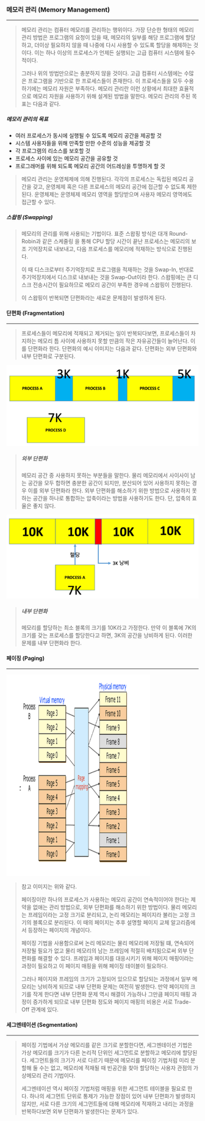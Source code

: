 ### 메모리 관리 (Memory Management)

------

> 메모리 관리는 컴퓨터 메모리를 관리하는 행위이다. 가장 단순한 형태의 메모리 관리 방법은 프로그램의 요청이 있을 때, 메모리의 일부를 해당 프로그램에 할당하고, 더이상 필요하지 않을 때 나중에 다시 사용할 수 있도록 할당을 해제하는 것이다. 이는 하나 이상의 프로세스가 언제든 실행되는 고급 컴퓨터 시스템에 필수적이다.
>
> 그러나 위의 방법만으로는 충분하지 않을 것이다. 고급 컴퓨터 시스템에는 수많은 프로그램을 기반으로 한 프로세스들이 존재한다. 이 프로세스들을 모두 수용하기에는 메모리 자원은 부족하다. 메모리 관리란 이런 상황에서 최대한 효율적으로 메모리 자원을 사용하기 위해 설계된 방법을 말한다. 메모리 관리의 주된 목표는 다음과 같다.



##### 메모리 관리의 목표

* 여러 프로세스가 동시에 실행될 수 있도록 메모리 공간을 제공할 것
* 시스템 사용자들을 위해 만족할 만한 수준의 성능을 제공할 것
* 각 프로그램의 리소스를 보호할 것
* 프로세스 사이에 있는 메모리 공간을 공유할 것
* 프로그래머를 위해 되도록 메모리 공간의 어드레싱을 투명하게 할 것

> 메모리 관리는 운영체제에 의해 진행된다. 각각의 프로세스는 독립된 메모리 공간을 갖고, 운영체제 혹은 다른 프로세스의 메모리 공간에 접근할 수 없도록 제한된다. 운영체제는 운영체제 메모리 영역을 할당받으며 사용자 메모리 영역에도 접근할 수 있다.



##### 스왑핑 (Swapping)

> 메모리의 관리를 위해 사용되는 기법이다. 표준 스왑핑 방식은 대개 Round-Robin과 같은 스케줄링 을 통해 CPU 할당 시간이 끝난 프로세스는 메모리의 보조 기억장치로 내보내고, 다음 프로세스를 메모리에 적재하는 방식으로 진행된다.
>
> 이 때 디스크로부터 주기억장치로 프로그램을 적재하는 것을 Swap-In, 반대로 주기억장치에서 디스크로 내보내는 것을 Swap-Out이라 한다. 스왑핑에는 큰 디스크 전송시간이 필요하므로 메모리 공간이 부족한 경우에 스왑핑이 진행된다.
>
> 이 스왑핑이 반복되면 단편화라는 새로운 문제점이 발생하게 된다.





#### 단편화 (Fragmentation)

------

> 프로세스들이 메모리에 적재되고 제거되는 일이 반복되다보면, 프로세스들이 차지하는 메모리 틈 사이에 사용하지 못할 만큼의 작은 자유공간들이 늘어난다. 이를 단편화라 한다. 단편화의 예시 이미지는 다음과 같다. 단편화는 외부 단편화와 내부 단편화로 구분된다.

![example_1](./image/os_5_1.png)

> ##### 외부 단편화
>
> 메모리 공간 중 사용하지 못하는 부분들을 말한다. 물리 메모리에서 사이사이 남는 공간을 모두 합하면 충분한 공간이 되지만, 분산되어 있어 사용하지 못하는 경우 이를 외부 단편화라 한다. 외부 단편화를 해소하기 위한 방법으로 사용하지 못하는 공간을 하나로 통합하는 압축이라는 방법을 사용하기도 한다. 단, 압축의 효율은 좋지 않다.

![example_2](./image/os_5_2.png)

> ##### 내부 단편화
>
> 메모리를 할당하는 최소 블록의 크기를 10K라고 가정한다. 만약 이 블록에 7K의 크기를 갖는 프로세스를 할당한다고 하면, 3K의 공간을 낭비하게 된다. 이러한 문제를 내부 단편화라 한다.





#### 페이징 (Paging)

------

![example_3](./image/os_5_3.png)

> 참고 이미지는 위와 같다.
>
> 페이징이란 하나의 프로세스가 사용하는 메모리 공간이 연속적이어야 한다는 제약을 없애는 관리 방법으로, 외부 단편화를 해소하기 위한 방법이다. 물리 메모리는 프레임이라는 고정 크기로 분리되고, 논리 메모리는 페이지라 불리는 고정 크기의 블록으로 분리된다. 이 때의 페이지는 추후 설명할 페이지 교체 알고리즘에서 등장하는  페이지의 개념이다.
>
> 페이징 기법을 사용함으로써 논리 메모리는 물리 메모리에 저장될 떄, 연속되어 저장될 필요가 없고 물리 메모리의 남는 프레임에 적절히 배치됨으로써 외부 단편화를 해결할 수 있다. 프레임과 페이지를 대응시키기 위해 페이지 매핑이라는 과정이 필요하고 이 페이지 매핑을 위해 페이징 테이블이 필요하다.
>
> 그러나 페이지와 프레임의 크기가 고정되어 있으므로 할당되는 과정에서 일부 메모리는 낭비하게 되므로 내부 단편화 문제는 여전히 발생한다. 만약 페이지의 크기를 작게 한다면 내부 단편화 문제 역시 해결이 가능하나 그만큼 페이지 매핑 과정이 증가하게 되므로 내부 단편화 정도와 페이지 매핑의 비용은 서로 Trade-Off 관계에 있다. 





#### 세그멘테이션 (Segmentation)

------

> 페이징 기법에서 가상 메모리를 같은 크기로 분할한다면, 세그멘테이션 기법은 가상 메모리를 크기가 다른 논리적 단위인 세그먼트로 분할하고 메모리에 할당된다. 세그먼트들의 크기가 서로 다르기 때문에 메모리를 페이징 기법처럼 미리 분할해 둘 수는 없고, 메모리에 적재될 때 빈공간을 찾아 할당하는 사용자 관점의 가상메모리 관리 기법이다. 
>
> 세그멘테이션 역시 페이징 기법처럼 매핑을 위한 세그먼트 테이블을 필요로 한다. 하나의 세그먼트 단위로 통제가 가능한 장점이 있어 내부 단편화가 발생하지 않지만, 서로 다른 크기의 세그먼트들에 대해 메모리에 적재하고 내리는 과정을 반복하다보면 외부 단편화가 발생한다는 문제가 있다.



